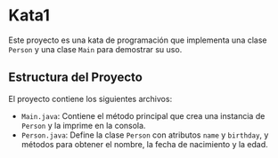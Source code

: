 # Kata1

Este proyecto es una kata de programación que implementa una clase `Person` y una clase `Main` para demostrar su uso.

## Estructura del Proyecto

El proyecto contiene los siguientes archivos:

- `Main.java`: Contiene el método principal que crea una instancia de `Person` y la imprime en la consola.
- `Person.java`: Define la clase `Person` con atributos `name` y `birthday`, y métodos para obtener el nombre, la fecha de nacimiento y la edad.
